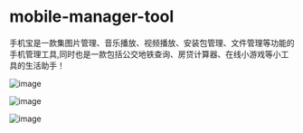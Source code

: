 # mobile-manager-tool
手机宝是一款集图片管理、音乐播放、视频播放、安装包管理、文件管理等功能的手机管理工具,同时也是一款包括公交地铁查询、房贷计算器、在线小游戏等小工具的生活助手！

![image](https://github.com/hubcarl/mobile-manager-tool/blob/master/screen/01.png)

![image](https://github.com/hubcarl/mobile-manager-tool/blob/master/screen/02.png)

![image](https://github.com/hubcarl/mobile-manager-tool/blob/master/screen/03.png)
